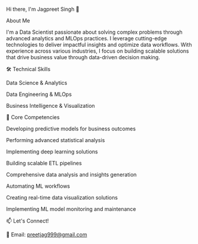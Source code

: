 Hi there, I'm Jagpreet Singh 👋

About Me

I'm a Data Scientist passionate about solving complex problems through advanced analytics and MLOps practices. I leverage cutting-edge technologies to deliver impactful insights and optimize data workflows. With experience across various industries, I focus on building scalable solutions that drive business value through data-driven decision making.



🛠️ Technical Skills

Data Science & Analytics

Data Engineering & MLOps

Business Intelligence & Visualization


🔭 Core Competencies

Developing predictive models for business outcomes

Performing advanced statistical analysis

Implementing deep learning solutions

Building scalable ETL pipelines

Comprehensive data analysis and insights generation

Automating ML workflows

Creating real-time data visualization solutions

Implementing ML model monitoring and maintenance





📫 Let's Connect!

📧 Email: preetjag999@gmail.com
